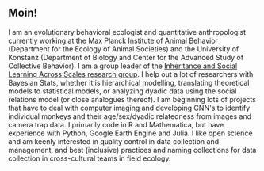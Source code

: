 ## Moin!

I am an evolutionary behavioral ecologist and quantitative anthropologist currently working at the Max Planck Institute of Animal Behavior (Department for the Ecology of Animal Societies) and the University of Konstanz (Department of Biology and Center for the Advanced Study of Collective Behavior).
I am a group leader of the [Inheritance and Social Learning Across Scales research group](https://www.ab.mpg.de/232529/Capuchin-tool-use).
I help out a lot of researchers with Bayesian Stats, whether it is hierarchical modelling, translating theoretical models to statistical models, or analyzing dyadic data using the social relations model (or close analogues thereof).
I am beginning lots of projects that have to deal with computer imaging and developing CNN's to identify individual monkeys and their age/sex/dyadic relatedness from images and camera trap data.
I primarily code in R and Mathematica, but have experience with Python, Google Earth Engine and Julia.
I like open science and am keenly interested in quality control in data collection and management, and best (inclusive) practices and naming collections for data collection in cross-cultural teams in field ecology.
